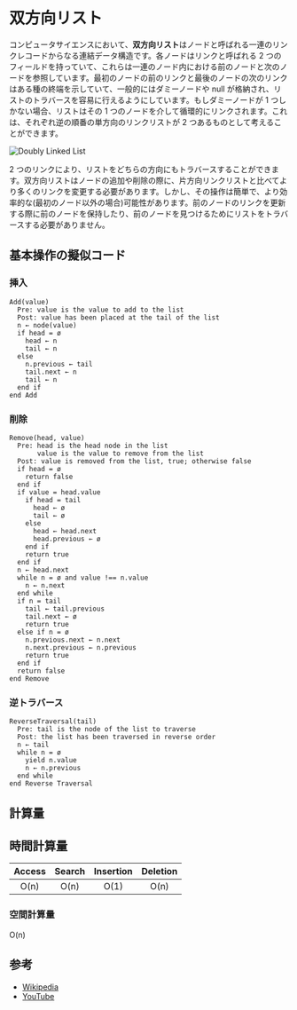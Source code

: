 # 双方向リスト

コンピュータサイエンスにおいて、**双方向リスト**はノードと呼ばれる一連のリンクレコードからなる連結データ構造です。各ノードはリンクと呼ばれる 2 つのフィールドを持っていて、これらは一連のノード内における前のノードと次のノードを参照しています。最初のノードの前のリンクと最後のノードの次のリンクはある種の終端を示していて、一般的にはダミーノードや null が格納され、リストのトラバースを容易に行えるようにしています。もしダミーノードが 1 つしかない場合、リストはその 1 つのノードを介して循環的にリンクされます。これは、それぞれ逆の順番の単方向のリンクリストが 2 つあるものとして考えることができます。

![Doubly Linked List](https://upload.wikimedia.org/wikipedia/commons/5/5e/Doubly-linked-list.svg)

2 つのリンクにより、リストをどちらの方向にもトラバースすることができます。双方向リストはノードの追加や削除の際に、片方向リンクリストと比べてより多くのリンクを変更する必要があります。しかし、その操作は簡単で、より効率的な(最初のノード以外の場合)可能性があります。前のノードのリンクを更新する際に前のノードを保持したり、前のノードを見つけるためにリストをトラバースする必要がありません。

## 基本操作の擬似コード

### 挿入

```text
Add(value)
  Pre: value is the value to add to the list
  Post: value has been placed at the tail of the list
  n ← node(value)
  if head = ø
    head ← n
    tail ← n
  else
    n.previous ← tail
    tail.next ← n
    tail ← n
  end if
end Add
```

### 削除

```text
Remove(head, value)
  Pre: head is the head node in the list
       value is the value to remove from the list
  Post: value is removed from the list, true; otherwise false
  if head = ø
    return false
  end if
  if value = head.value
    if head = tail
      head ← ø
      tail ← ø
    else
      head ← head.next
      head.previous ← ø
    end if
    return true
  end if
  n ← head.next
  while n = ø and value !== n.value
    n ← n.next
  end while
  if n = tail
    tail ← tail.previous
    tail.next ← ø
    return true
  else if n = ø
    n.previous.next ← n.next
    n.next.previous ← n.previous
    return true
  end if
  return false
end Remove
```

### 逆トラバース

```text
ReverseTraversal(tail)
  Pre: tail is the node of the list to traverse
  Post: the list has been traversed in reverse order
  n ← tail
  while n = ø
    yield n.value
    n ← n.previous
  end while
end Reverse Traversal
```

## 計算量

## 時間計算量

| Access | Search | Insertion | Deletion |
| :----: | :----: | :-------: | :------: |
|  O(n)  |  O(n)  |   O(1)    |   O(n)   |

### 空間計算量

O(n)

## 参考

- [Wikipedia](https://en.wikipedia.org/wiki/Doubly_linked_list)
- [YouTube](https://www.youtube.com/watch?v=JdQeNxWCguQ&t=7s&index=72&list=PLLXdhg_r2hKA7DPDsunoDZ-Z769jWn4R8)
